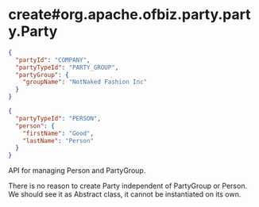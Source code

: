 # create#org.apache.ofbiz.party.party.Party

```json
{
  "partyId": "COMPANY",
  "partyTypeId": "PARTY_GROUP",
  "partyGroup": {
    "groupName": "NotNaked Fashion Inc"
  }
}

```

```json
{
  "partyTypeId": "PERSON",
  "person": {
    "firstName": "Good",
    "lastName": "Person"
  }
}

```

API for managing Person and PartyGroup. 

There is no reason to create Party independent of PartyGroup or Person. We should see it as Abstract class, it cannot be instantiated on its own. 

